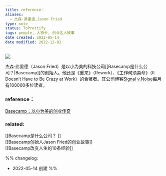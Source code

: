 ```yaml
---
title: reference：
aliases:
  - 杰森·弗里德,Jason Fried
type: note
status: ToPrettify 
tags: people, 人物卡, 创业名人故事
date created: 2022-05-14
date modified: 2022-12-02
---
```


![](https://xxpic.oss-cn-qingdao.aliyuncs.com/pic/20220514214213.png)

杰森·弗里德（Jason Fried）是以小为美的科技公司[[Basecamp是什么公司？|Basecamp]]的创始人。他还是《重来》（Rework）、《工作何须卖命》（It Doesn’t Have to Be Crazy at Work）的合著者。其公司博客[Signal v.Noise](https://m.signalvnoise.com/author/jason-fried/)每月有100000多位读者。

### reference：

[Basecamp：以小为美的创业传奇](https://baijiahao.baidu.com/s?id=1662292490871453834&amp)

### related:

[[Basecamp是什么公司？ ]]  
[[Basecamp创始人Jason Fried的创业故事]]  
[[Basecamp改变人生的10条经验]]

%%
changelog:
* 2022-05-14 创建
%%
